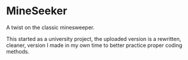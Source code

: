 # MineSeeker
A twist on the classic minesweeper.

This started as a university project, the uploaded version is a rewritten, cleaner, version I made in my own time to better practice proper coding methods.
